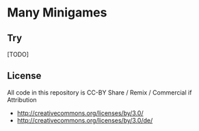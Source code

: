 
Many Minigames
==============

Try
---

[TODO]


License
-------

All code in this repository is CC-BY
Share / Remix / Commercial if Attribution

* http://creativecommons.org/licenses/by/3.0/
* http://creativecommons.org/licenses/by/3.0/de/


